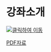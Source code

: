 # 강좌소개

[![클릭하여 이동](http://img.youtube.com/vi/y_hbpNQat4o/0.jpg)](http://www.youtube.com/watch?v=y_hbpNQat4o "introduction")

[PDF자료](00_introduction.pdf)

